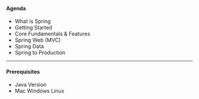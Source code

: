 #### Agenda

- What is Spring
- Getting Started
- Core Fundamentals & Features
- Spring Web (MVC)
- Spring Data
- Spring to Production

---

#### Prerequisites

- Java Version
- Mac Windows Linux